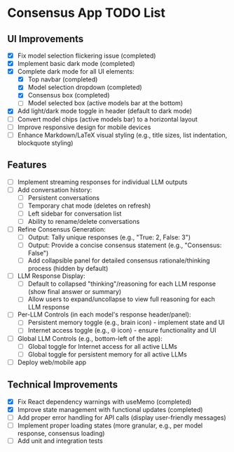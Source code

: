# Consensus App TODO List

## UI Improvements
- [x] Fix model selection flickering issue (completed)
- [x] Implement basic dark mode (completed)
- [x] Complete dark mode for all UI elements:
  - [x] Top navbar (completed)
  - [x] Model selection dropdown (completed)
  - [x] Consensus box (completed)
  - [ ] Model selected box (active models bar at the bottom)
- [X] Add light/dark mode toggle in header (default to dark mode)
- [ ] Convert model chips (active models bar) to a horizontal layout
- [ ] Improve responsive design for mobile devices
- [ ] Enhance Markdown/LaTeX visual styling (e.g., title sizes, list indentation, blockquote styling)

## Features
- [ ] Implement streaming responses for individual LLM outputs
- [ ] Add conversation history:
  - [ ] Persistent conversations
  - [ ] Temporary chat mode (deletes on refresh)
  - [ ] Left sidebar for conversation list
  - [ ] Ability to rename/delete conversations
- [ ] Refine Consensus Generation:
  - [ ] Output: Tally unique responses (e.g., "True: 2, False: 3")
  - [ ] Output: Provide a concise consensus statement (e.g., "Consensus: False")
  - [ ] Add collapsible panel for detailed consensus rationale/thinking process (hidden by default)
- [ ] LLM Response Display:
  - [ ] Default to collapsed "thinking"/reasoning for each LLM response (show final answer or summary)
  - [ ] Allow users to expand/uncollapse to view full reasoning for each LLM response
- [ ] Per-LLM Controls (in each model's response header/panel):
  - [ ] Persistent memory toggle (e.g., brain icon) - implement state and UI
  - [ ] Internet access toggle (e.g., 🌐 icon) - ensure functionality and UI
- [ ] Global LLM Controls (e.g., bottom-left of the app):
  - [ ] Global toggle for Internet access for all active LLMs
  - [ ] Global toggle for persistent memory for all active LLMs
- [ ] Deploy web/mobile app

## Technical Improvements
- [x] Fix React dependency warnings with useMemo (completed)
- [x] Improve state management with functional updates (completed)
- [ ] Add proper error handling for API calls (display user-friendly messages)
- [ ] Implement proper loading states (more granular, e.g., per model response, consensus loading)
- [ ] Add unit and integration tests
